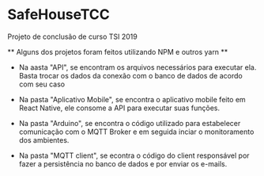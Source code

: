 # SafeHouseTCC
Projeto de conclusão de curso TSI 2019

** Alguns dos projetos foram feitos utilizando NPM e outros yarn **

- Na aasta "API", se encontram os arquivos necessários para executar ela. Basta trocar os dados da conexão com o banco de dados de acordo com seu caso

- Na pasta "Aplicativo Mobile", se encontra o aplicativo mobile feito em React Native, ele consome a API para executar suas funções.

- Na pasta "Arduino", se encontra o código utilizado para estabelecer comunicação com o MQTT Broker e em seguida inciar o monitoramento dos ambientes.

- Na pasta "MQTT client", se econtra o código do client responsável por fazer a persistência no banco de dados e por enviar os e-mails.
